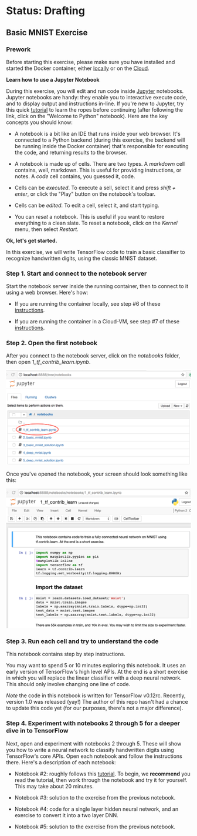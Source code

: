 # Status: Drafting #

## Basic MNIST Exercise

### Prework

Before starting this exercise, please make sure you have installed and started the Docker container, either [locally](install-local.md) or on the [Cloud](install-cloud.md).

**Learn how to use a Jupyter Notebook**

During this exercise, you will edit and run code inside [Jupyter](https://www.jupyter.org/) notebooks. Jupyter notebooks are handy: they enable you to interactive execute code, and to display output and instructions in-line. If you're new to Jupyter, try this quick [tutorial](https://try.jupyter.org/) to learn the ropes before continuing (after following the link, click on the "Welcome to Python" notebook). Here are the key concepts you should know:

* A notebook is a bit like an IDE that runs inside your web browser. It's connected to a Python backend (during this exercise, the backend will be running inside the Docker container) that's responsible for executing the code, and returning results to the browser.

* A notebook is made up of cells. There are two types. A *markdown* cell contains, well, markdown. This is useful for providing instructions, or notes. A *code* cell contains, you guessed it, code. 

* Cells can be *executed*. To execute a sell, select it and press *shift + enter*, or click the "Play" button on the notebook's toolbar.

* Cells can be *edited*. To edit a cell, select it, and start typing.

* You can *reset* a notebook. This is useful if you want to restore everything to a clean slate. To reset a notebook, click on the *Kernel* menu, then select *Restart*.

**Ok, let's get started.**

In this exercise, we will write TensorFlow code to train a basic classifier to recognize handwritten digits, using the classic MNIST dataset.

### Step 1. Start and connect to the notebook server

Start the notebook server inside the running container, then to connect to it using a web browser. Here's how:

* If you are running the container locally, see step #6 of these [instructions](install-local.md).

* If you are running the container in a Cloud-VM, see step #7 of these [instructions](install-cloud.md).

### Step 2. Open the first notebook 

After you connect to the notebook server, click on the *notebooks* folder, then open *1_tf_contrib_learn.ipynb*.

![Token](../images/notebook_1.png?raw=true)

Once you've opened the notebook, your screen should look something like this:

![Token](../images/notebook_1_open.png?raw=true)

### Step 3. Run each cell and try to understand the code

This notebook contains step by step instructions. 

You may want to spend 5 or 10 minutes exploring this notebook. It uses an early version of TensorFlow's high level APIs. At the end is a short exercise in which you will replace the linear classifier with a deep neural network. This should only involve changing one line of code. 

*Note* the code in this notebook is written for TensorFlow v0.12rc. Recently, version 1.0 was released (yay!) The author of this repo hasn't had a chance to update this code yet (for our purposes, there's not a major difference).

### Step 4. Experiment with notebooks 2 through 5 for a deeper dive in to TensorFlow

Next, open and experiment with notebooks 2 through 5. These will show you how to write a neural network to classify handwritten digits using TensorFlow's core APIs. Open each notebook and follow the instructions there. Here's a description of each notebook:

* Notebook #2: roughly follows this [tutorial](https://www.tensorflow.org/get_started/mnist/beginners). To begin, we **recommend** you read the tutorial, then work through the notebook and try it for yourself. This may take about 20 minutes.

* Notebook #3: solution to the exercise from the previous notebook.

* Notebook #4: code for a single layer hidden neural network, and an exercise to convert it into a two layer DNN.

* Notebook #5: solution to the exercise from the previous notebook.
